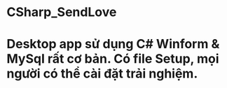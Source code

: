 # CSharp_SendLove
# Desktop app sử dụng C# Winform & MySql rất cơ bản. Có file Setup, mọi người có thể cài đặt trải nghiệm.
